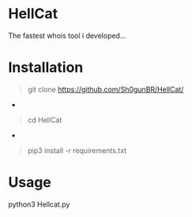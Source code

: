 # HellCat
  The fastest whois tool i developed...

# Installation
  >git clone https://github.com/Sh0gunBR/HellCat/
  -
  >cd HellCat
  -
  >pip3 install -r requirements.txt

# Usage
 python3 Hellcat.py
